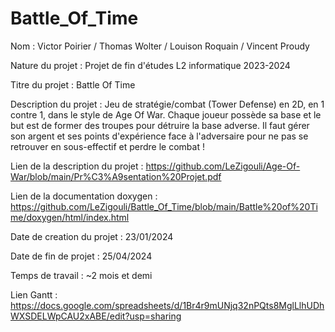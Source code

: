 # Battle_Of_Time 

Nom : Victor Poirier / Thomas Wolter / Louison Roquain / Vincent Proudy

Nature du projet : Projet de fin d'études L2 informatique 2023-2024

Titre du projet : Battle Of Time

Description du projet : Jeu de stratégie/combat (Tower Defense) en 2D, en 1 contre 1, dans le style de Age Of War. Chaque joueur possède sa base et le but est de former des troupes pour détruire la base adverse. Il faut gérer son argent et ses points d'expérience face à l'adversaire pour ne pas se retrouver en sous-effectif et perdre le combat ! 


Lien de la description du projet : https://github.com/LeZigouli/Age-Of-War/blob/main/Pr%C3%A9sentation%20Projet.pdf

Lien de la documentation doxygen : https://github.com/LeZigouli/Battle_Of_Time/blob/main/Battle%20of%20Time/doxygen/html/index.html

Date de creation du projet : 23/01/2024

Date de fin de projet : 25/04/2024

Temps de travail : ~2 mois et demi

Lien Gantt : https://docs.google.com/spreadsheets/d/1Br4r9mUNjq32nPQts8MglLlhUDhWXSDELWpCAU2xABE/edit?usp=sharing
